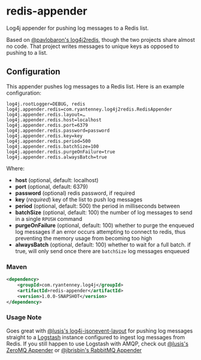 redis-appender
===========

Log4j appender for pushing log messages to a Redis list.

Based on [@pavlobaron's log4j2redis](https://github.com/pavlobaron/log4j2redis), though the two projects share almost no code. That project writes messages to unique keys as opposed to pushing to a list.


## Configuration

This appender pushes log messages to a Redis list. Here is an example configuration:

    log4j.rootLogger=DEBUG, redis
    log4j.appender.redis=com.ryantenney.log4j2redis.RedisAppender
    log4j.appender.redis.layout=…
    log4j.appender.redis.host=localhost
    log4j.appender.redis.port=6379
    log4j.appender.redis.password=password
    log4j.appender.redis.key=key
    log4j.appender.redis.period=500
    log4j.appender.redis.batchSize=100
    log4j.appender.redis.purgeOnFailure=true
    log4j.appender.redis.alwaysBatch=true

Where:

* **host** (optional, default: localhost)
* **port** (optional, default: 6379)
* **password** (optional) redis password, if required
* **key** (_required_) key of the list to push log messages
* **period** (optional, default: 500) the period in milliseconds between 
* **batchSize** (optional, default: 100) the number of log messages to send in a single `RPUSH` command
* **purgeOnFailure** (optional, default: 100) whether to purge the enqueued log messages if an error occurs attempting to connect to redis, thus preventing the memory usage from becoming too high
* **alwaysBatch** (optional, default: 100) whether to wait for a full batch. if true, will only send once there are `batchSize` log messages enqueued

### Maven

```xml
<dependency>
	<groupId>com.ryantenney.log4j</groupId>
	<artifactId>redis-appender</artifactId>
	<version>1.0.0-SNAPSHOT</version>
</dependency>
```

### Usage Note

Goes great with [@lusis's log4j-jsonevent-layout](https://github.com/lusis/log4j-jsonevent-layout) for pushing log messages straight to a [Logstash](https://github.com/logstash/logstash) instance configured to ingest log messages from Redis. If you still happen to use Logstash with AMQP, check out [@lusis's ZeroMQ Appender](https://github.com/lusis/zmq-appender) or [@jbrisbin's RabbitMQ Appender](https://github.com/jbrisbin/vcloud/tree/master/amqp-appender)